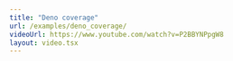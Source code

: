 ```yaml
---
title: "Deno coverage"
url: /examples/deno_coverage/
videoUrl: https://www.youtube.com/watch?v=P2BBYNPpgW8
layout: video.tsx
---
```

